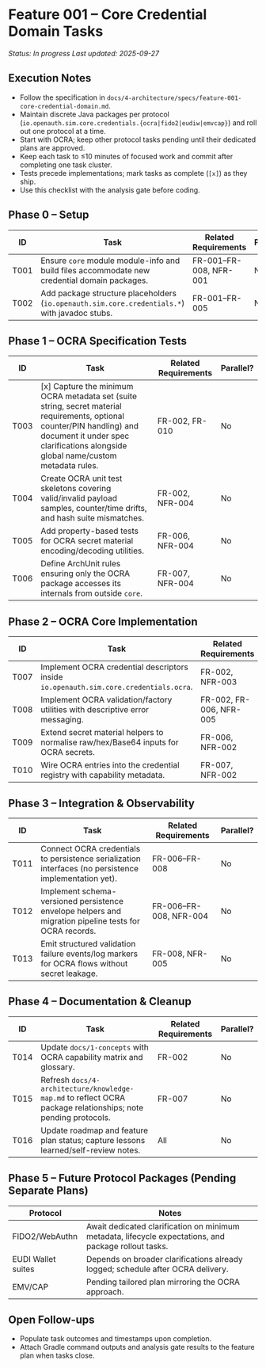# Feature 001 – Core Credential Domain Tasks

_Status: In progress_
_Last updated: 2025-09-27_

## Execution Notes
- Follow the specification in `docs/4-architecture/specs/feature-001-core-credential-domain.md`.
- Maintain discrete Java packages per protocol (`io.openauth.sim.core.credentials.{ocra|fido2|eudiw|emvcap}`) and roll out one protocol at a time.
- Start with OCRA; keep other protocol tasks pending until their dedicated plans are approved.
- Keep each task to ≤10 minutes of focused work and commit after completing one task cluster.
- Tests precede implementations; mark tasks as complete (`[x]`) as they ship.
- Use this checklist with the analysis gate before coding.

## Phase 0 – Setup
| ID | Task | Related Requirements | Parallel? |
|----|------|----------------------|-----------|
| T001 | Ensure `core` module module-info and build files accommodate new credential domain packages. | FR-001–FR-008, NFR-001 | No |
| T002 | Add package structure placeholders (`io.openauth.sim.core.credentials.*`) with javadoc stubs. | FR-001–FR-005 | No |

## Phase 1 – OCRA Specification Tests
| ID | Task | Related Requirements | Parallel? |
|----|------|----------------------|-----------|
| T003 | [x] Capture the minimum OCRA metadata set (suite string, secret material requirements, optional counter/PIN handling) and document it under spec clarifications alongside global name/custom metadata rules. | FR-002, FR-010 | No |
| T004 | Create OCRA unit test skeletons covering valid/invalid payload samples, counter/time drifts, and hash suite mismatches. | FR-002, NFR-004 | No |
| T005 | Add property-based tests for OCRA secret material encoding/decoding utilities. | FR-006, NFR-004 | No |
| T006 | Define ArchUnit rules ensuring only the OCRA package accesses its internals from outside `core`. | FR-007, NFR-004 | No |

## Phase 2 – OCRA Core Implementation
| ID | Task | Related Requirements | Parallel? |
|----|------|----------------------|-----------|
| T007 | Implement OCRA credential descriptors inside `io.openauth.sim.core.credentials.ocra`. | FR-002, NFR-003 | No |
| T008 | Implement OCRA validation/factory utilities with descriptive error messaging. | FR-002, FR-006, NFR-005 | No |
| T009 | Extend secret material helpers to normalise raw/hex/Base64 inputs for OCRA secrets. | FR-006, NFR-002 | No |
| T010 | Wire OCRA entries into the credential registry with capability metadata. | FR-007, NFR-002 | No |

## Phase 3 – Integration & Observability
| ID | Task | Related Requirements | Parallel? |
|----|------|----------------------|-----------|
| T011 | Connect OCRA credentials to persistence serialization interfaces (no persistence implementation yet). | FR-006–FR-008 | No |
| T012 | Implement schema-versioned persistence envelope helpers and migration pipeline tests for OCRA records. | FR-006–FR-008, NFR-004 | No |
| T013 | Emit structured validation failure events/log markers for OCRA flows without secret leakage. | FR-008, NFR-005 | No |

## Phase 4 – Documentation & Cleanup
| ID | Task | Related Requirements | Parallel? |
|----|------|----------------------|-----------|
| T014 | Update `docs/1-concepts` with OCRA capability matrix and glossary. | FR-002 | No |
| T015 | Refresh `docs/4-architecture/knowledge-map.md` to reflect OCRA package relationships; note pending protocols. | FR-007 | No |
| T016 | Update roadmap and feature plan status; capture lessons learned/self-review notes. | All | No |

## Phase 5 – Future Protocol Packages (Pending Separate Plans)
| Protocol | Notes |
|----------|-------|
| FIDO2/WebAuthn | Await dedicated clarification on minimum metadata, lifecycle expectations, and package rollout tasks. |
| EUDI Wallet suites | Depends on broader clarifications already logged; schedule after OCRA delivery. |
| EMV/CAP | Pending tailored plan mirroring the OCRA approach. |

## Open Follow-ups
- Populate task outcomes and timestamps upon completion.
- Attach Gradle command outputs and analysis gate results to the feature plan when tasks close.
